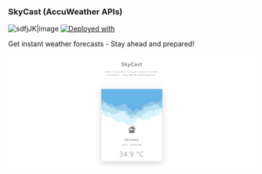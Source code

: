 ### SkyCast (AccuWeather APIs)

![sdfjJK|image](https://img.shields.io/badge/Vercel-000000?style=for-the-badge&logo=vercel&logoColor=white)
[![Deployed with](https://img.shields.io/badge/Vercel-000000?style=for-the-badge&logo=vercel&logoColor=white)](https://codecov.io/gh/iawia002/annie)

Get instant weather forecasts - Stay ahead and prepared!


![sreenshot](img/skycast.png)
